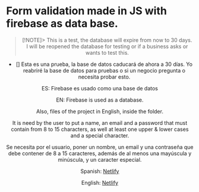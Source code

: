 <h1>
  Form validation made in JS with firebase as data base.
</h1>

<div align="center">

> [!NOTE]> This is a test, the database will expire from now to 30 days. I will be reopened the database for testing or if a business asks or wants to test  this.

- [] Esta es una prueba, la base de datos caducará de ahora a 30 días. Yo reabriré la base de datos para pruebas o si un negocio pregunta o necesita probar esto.

  
ES: Firebase es usado como una base de datos
  
EN: Firebase is used as a database.

Also, files of the project in English, inside the folder.



It is need by the user to put a name, an email and a password that must contain from 8 to 15 characters, as well at least one upper & lower cases and a special character.

Se necesita por el usuario, poner un nombre, un email y una contraseña que debe contener de 8 a 15 caracteres, además de al menos una mayúscula y minúscula, y un caracter especial.


Spanish: [Netlify](https://form-validation-firebase-memosainz-es.netlify.app/)

English: [Netlify](https://form-validation-firebase-memosainz.netlify.app/)
